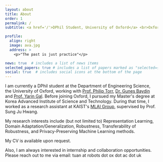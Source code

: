 ```yaml
---
layout: about
title: About
order: 1
permalink: /
subtitle: <a href='/'>DPhil Student, University of Oxford</a> <br>Oxford, United Kingdom

profile:
  align: right
  image: ava.jpg
  address: >
    <p>"The past is just practice"</p>

news: true  # includes a list of news items
selected_papers: true # includes a list of papers marked as "selected={true}"
social: true  # includes social icons at the bottom of the page
---
```


I am currently a DPhil student at the Department of Engineering Science, the University of Oxford, working with <a href="https://www.robots.ox.ac.uk/~phst/">Prof. Philip Torr</a>, <a href="https://www.robots.ox.ac.uk/~gunes/">Dr. Gunes Baydin</a> and <a href="http://www.cs.ox.ac.uk/people/yarin.gal/website/">Prof. Yarin Gal</a>. Before joining Oxford, I pursued my Master's degree at Korea Advanced Institute of Science and Technology. During that time, I worked as a research assistant at KAIST's <a href="https://www.mlai-kaist.com/" target="_blank">MLAI Group</a>, supervised by Prof. Sung Ju Hwang.

My research interests include (but not limited to) Representation Learning, Domain Adaptation/Generalization, Robustness, Transferability of Robustness, and Privacy-Preserving Machine Learning methods.

My CV is available upon request. 

Also, I am always interested in internship and collaboration opportunities. Please reach out to me via email: tuan at robots dot ox dot ac dot uk
